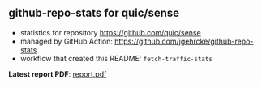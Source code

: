## github-repo-stats for quic/sense

- statistics for repository https://github.com/quic/sense
- managed by GitHub Action: https://github.com/jgehrcke/github-repo-stats
- workflow that created this README: `fetch-traffic-stats`

**Latest report PDF**: [report.pdf](https://github.com/njjetha/System-Design/raw/github-repo-stats/quic/sense/latest-report/report.pdf)

